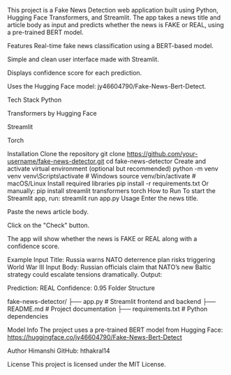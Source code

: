 This project is a Fake News Detection web application built using Python, Hugging Face Transformers, and Streamlit. The app takes a news title and article body as input and predicts whether the news is FAKE or REAL, using a pre-trained BERT model.

Features
Real-time fake news classification using a BERT-based model.

Simple and clean user interface made with Streamlit.

Displays confidence score for each prediction.

Uses the Hugging Face model: jy46604790/Fake-News-Bert-Detect.

Tech Stack
Python

Transformers by Hugging Face

Streamlit

Torch

Installation
Clone the repository
git clone https://github.com/your-username/fake-news-detector.git
cd fake-news-detector
Create and activate virtual environment (optional but recommended)
python -m venv venv
venv\Scripts\activate   # Windows
source venv/bin/activate # macOS/Linux
Install required libraries
pip install -r requirements.txt
Or manually:
pip install streamlit transformers torch
How to Run
To start the Streamlit app, run:
streamlit run app.py
Usage
Enter the news title.

Paste the news article body.

Click on the "Check" button.

The app will show whether the news is FAKE or REAL along with a confidence score.

Example
Input Title:
Russia warns NATO deterrence plan risks triggering World War III
Input Body:
Russian officials claim that NATO’s new Baltic strategy could escalate tensions dramatically.
Output:

Prediction: REAL
Confidence: 0.95
Folder Structure

fake-news-detector/
├── app.py              # Streamlit frontend and backend
├── README.md           # Project documentation
├── requirements.txt    # Python dependencies

Model Info
The project uses a pre-trained BERT model from Hugging Face:
https://huggingface.co/jy46604790/Fake-News-Bert-Detect

Author
Himanshi
GitHub: hthakral14

License
This project is licensed under the MIT License.
